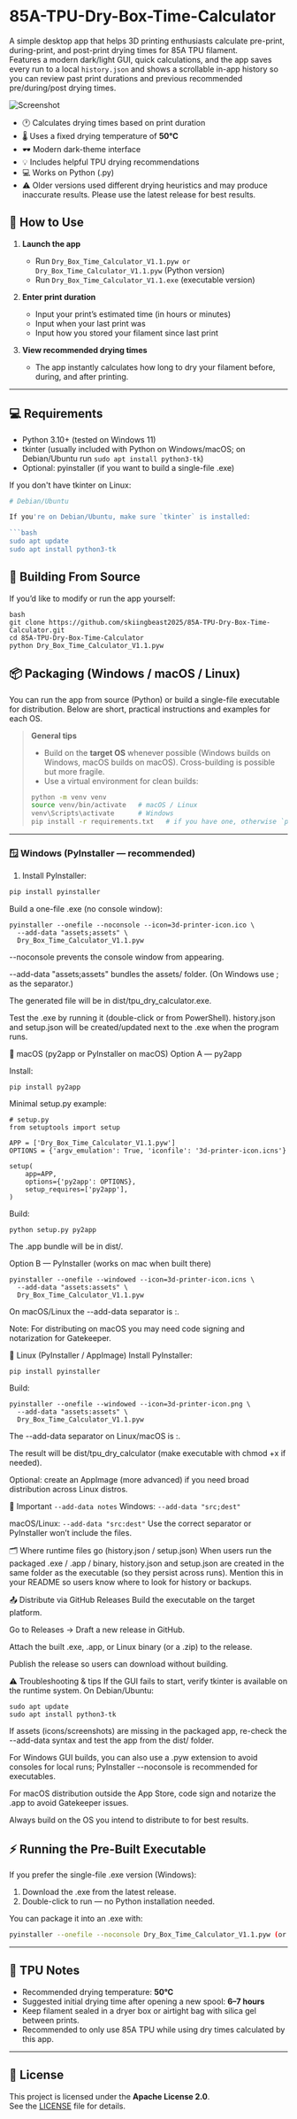 # 85A-TPU-Dry-Box-Time-Calculator

A simple desktop app that helps 3D printing enthusiasts calculate pre-print, during-print, and post-print drying times for 85A TPU filament.  
Features a modern dark/light GUI, quick calculations, and the app saves every run to a local `history.json` and shows a scrollable in-app history so you can review past print durations and previous recommended pre/during/post drying times.

![Screenshot](assets/screenshots/Dry_Box_Time_Calculator_V1.1.png)

- 🕐 Calculates drying times based on print duration  
- 🌡️ Uses a fixed drying temperature of **50°C**  
- 🕶️ Modern dark-theme interface  
- 💡 Includes helpful TPU drying recommendations  
- 💻 Works on Python (.py)
- ⚠️ Older versions used different drying heuristics and may produce inaccurate results. Please use the latest release for best results.

## 🚀 How to Use

1. **Launch the app**
   - Run `Dry_Box_Time_Calculator_V1.1.pyw or Dry_Box_Time_Calculator_V1.1.pyw` (Python version)
   - Run `Dry_Box_Time_Calculator_V1.1.exe` (executable version)

2. **Enter print duration**
   - Input your print’s estimated time (in hours or minutes)
   - Input when your last print was
   - Input how you stored your filament since last print

3. **View recommended drying times**
   - The app instantly calculates how long to dry your filament before, during, and after printing.

---

## 💻 Requirements

- Python 3.10+ (tested on Windows 11)
- tkinter (usually included with Python on Windows/macOS; on Debian/Ubuntu run `sudo apt install python3-tk`)
- Optional: pyinstaller (if you want to build a single-file .exe)


If you don't have tkinter on Linux:
```bash
# Debian/Ubuntu

If you're on Debian/Ubuntu, make sure `tkinter` is installed:

```bash
sudo apt update
sudo apt install python3-tk
```
## 💾 Building From Source
If you’d like to modify or run the app yourself:
```
bash
git clone https://github.com/skiingbeast2025/85A-TPU-Dry-Box-Time-Calculator.git
cd 85A-TPU-Dry-Box-Time-Calculator
python Dry_Box_Time_Calculator_V1.1.pyw
```
## 📦 Packaging (Windows / macOS / Linux)

You can run the app from source (Python) or build a single-file executable for distribution. Below are short, practical instructions and examples for each OS.

> **General tips**
> - Build on the **target OS** whenever possible (Windows builds on Windows, macOS builds on macOS). Cross-building is possible but more fragile.
> - Use a virtual environment for clean builds:
> ```bash
> python -m venv venv
> source venv/bin/activate   # macOS / Linux
> venv\Scripts\activate      # Windows
> pip install -r requirements.txt   # if you have one, otherwise `pip install pyinstaller`
> ```

---

### 🪟 Windows (PyInstaller — recommended)
1. Install PyInstaller:
```bash
pip install pyinstaller
```
Build a one-file .exe (no console window):
```
pyinstaller --onefile --noconsole --icon=3d-printer-icon.ico \
  --add-data "assets;assets" \
  Dry_Box_Time_Calculator_V1.1.pyw
```
--noconsole prevents the console window from appearing.

--add-data "assets;assets" bundles the assets/ folder. (On Windows use ; as the separator.)

The generated file will be in dist/tpu_dry_calculator.exe.

Test the .exe by running it (double-click or from PowerShell).
history.json and setup.json will be created/updated next to the .exe when the program runs.

 macOS (py2app or PyInstaller on macOS)
Option A — py2app

Install:
```
pip install py2app
```
Minimal setup.py example:
```
# setup.py
from setuptools import setup

APP = ['Dry_Box_Time_Calculator_V1.1.pyw']
OPTIONS = {'argv_emulation': True, 'iconfile': '3d-printer-icon.icns'}

setup(
    app=APP,
    options={'py2app': OPTIONS},
    setup_requires=['py2app'],
)
```
Build:
```
python setup.py py2app
```
The .app bundle will be in dist/.

Option B — PyInstaller (works on mac when built there)
```
pyinstaller --onefile --windowed --icon=3d-printer-icon.icns \
  --add-data "assets:assets" \
  Dry_Box_Time_Calculator_V1.1.pyw
```
On macOS/Linux the --add-data separator is :.

Note: For distributing on macOS you may need code signing and notarization for Gatekeeper.

🐧 Linux (PyInstaller / AppImage)
Install PyInstaller:
```
pip install pyinstaller
```
Build:
```
pyinstaller --onefile --windowed --icon=3d-printer-icon.png \
  --add-data "assets:assets" \
  Dry_Box_Time_Calculator_V1.1.pyw
```
The --add-data separator on Linux/macOS is :.

The result will be dist/tpu_dry_calculator (make executable with chmod +x if needed).

Optional: create an AppImage (more advanced) if you need broad distribution across Linux distros.

🔗 Important ```--add-data notes```
Windows: ```--add-data "src;dest"```

macOS/Linux: ```--add-data "src:dest"```
Use the correct separator or PyInstaller won’t include the files.

🗂 Where runtime files go (history.json / setup.json)
When users run the packaged .exe / .app / binary, history.json and setup.json are created in the same folder as the executable (so they persist across runs). Mention this in your README so users know where to look for history or backups.

📤 Distribute via GitHub Releases
Build the executable on the target platform.

Go to Releases → Draft a new release in GitHub.

Attach the built .exe, .app, or Linux binary (or a .zip) to the release.

Publish the release so users can download without building.

⚠️ Troubleshooting & tips
If the GUI fails to start, verify tkinter is available on the runtime system. On Debian/Ubuntu:
```
sudo apt update
sudo apt install python3-tk
```
If assets (icons/screenshots) are missing in the packaged app, re-check the --add-data syntax and test the app from the dist/ folder.

For Windows GUI builds, you can also use a .pyw extension to avoid consoles for local runs; PyInstaller --noconsole is recommended for executables.

For macOS distribution outside the App Store, code sign and notarize the .app to avoid Gatekeeper issues.

Always build on the OS you intend to distribute to for best results.

## ⚡ Running the Pre-Built Executable
If you prefer the single-file .exe version (Windows):
1. Download the .exe from the latest release.
2. Double-click to run — no Python installation needed.

You can package it into an .exe with:

```bash
pyinstaller --onefile --noconsole Dry_Box_Time_Calculator_V1.1.pyw (or Dry_Box_Time_Calculator_V1.1.py)
```

---

## 🧠 TPU Notes

- Recommended drying temperature: **50°C**  
- Suggested initial drying time after opening a new spool: **6–7 hours**  
- Keep filament sealed in a dryer box or airtight bag with silica gel between prints.
- Recommended to only use 85A TPU while using dry times calculated by this app.

---

## 📝 License

This project is licensed under the **Apache License 2.0**.  
See the [LICENSE](LICENSE) file for details.
